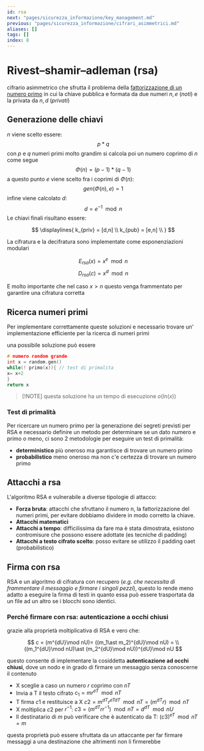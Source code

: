 ```yaml
---
id: rsa
next: "pages/sicurezza_informazione/key_management.md"
previous: "pages/sicurezza_informazione/cifrari_asimmetrici.md"
aliases: []
tags: []
index: 8
---
```


# Rivest–shamir–adleman (rsa)

cifrario asimmetrico che sfrutta il problema della [fattorizzazione di un numero primo](problemi_difficili.md#fattorizzazione%20di%20un%20numero%20primo) in cui la chiave pubblica e formata da due numeri $n,e$ (*noti*) e la privata da $n,d$ (*privati*)

## Generazione delle chiavi

$n$ viene scelto essere: $$ p\ast q $$ con $p$ e $q$ numeri primi molto grandim si calcola poi un numero coprimo di $n$ come segue $$\Phi(n) = (p-1) \ast (q-1)$$
a questo punto $e$ viene scelto fra i coprimi di $\Phi(n)$: $$gen(\Phi(n),e)= 1$$
infine viene calcolato $d$: $$d= e^{-1}\mod{n}$$
Le chiavi finali risultano essere:

$$
\displaylines{
k_{priv} = [d,n] \\
k_{pub} = [e,n] \\
}
$$

La cifratura e la decifratura sono implementate come esponenziazioni modulari

$$
E_{rsa}(x)= x^e\mod n
$$
$$
D_{rsa}(c)= x^d\mod n
$$

E molto importante che nel caso $x \gt n$  questo venga frammentato per garantire una cifratura corretta

## Ricerca numeri primi

Per implementare correttamente queste soluzioni e necessario trovare un' implementazione efficiente per la ricerca di numeri primi

una possibile soluzione può essere

```c
# numero random grande
int x = random.gen()
while(! primo(x)){ // test di primalita
x= x+2
}
return x
```

>[!NOTE] questa soluzione ha un tempo di esecuzione $o(ln(x))$

### Test di primalità

Per ricercare un numero primo per la generazione dei segreti previsti per RSA e necessario definire un metodo per determinare se un dato numero e primo o meno, ci sono 2 metodologie per eseguire un test di primalità:

- **deterministico** più oneroso ma garantisce di trovare un numero primo
- **probabilistico**  meno oneroso ma non c'e certezza di trovare un numero primo

## Attacchi a rsa

L'algoritmo RSA e vulnerabile a diverse tipologie di attacco:

- **Forza bruta**: attacchi che sfruttano il numero n, la fattorizzazione del numeri primi, per evitare dobbiamo dividere in modo corretto la chiave.
- **Attacchi matematici**
- **Attacchi a tempo**: difficilissima da fare ma è stata dimostrata, esistono contromisure che possono essere adottate (es tecniche di padding)
- **Attacchi a testo cifrato scelto**: posso evitare se utilizzo il padding oaet (probabilistico)

## Firma con rsa

RSA e un algoritmo di cifratura con recupero (*e.g. che necessita di frammentare il messaggio e firmare i singoli pezzi*), questo lo rende meno adatto a eseguire la firma di testi in quanto essa può essere trasportata da un file ad un altro se i blocchi sono identici.

### Perché firmare con rsa: autenticazione a occhi chiusi

grazie alla proprietà moltiplicativa di RSA e vero che:

$$
c = (m^{dU}\mod nU)=
((m_1\ast m_2)^{dU}\mod nU) = \\
((m_1^{dU}\mod nU)\ast (m_2^{dU}\mod nU))^{dU}\mod nU
$$

questo consente di implementare la cosiddetta **autenticazione ad occhi chiusi**, dove un nodo e in grado di firmare un messaggio senza conoscerne il contenuto

- X sceglie a caso un numero $r$ coprimo con $nT$
- Invia a T il testo cifrato $c_1 = mr^{eT} \mod nT$
- T firma $c1$ e restituisce a X $c2 = m^{dT}r^{eTdT}  \mod nT = (m^{dT}r) \mod nT$
- X moltiplica $c2$ per $r^{-1}$:  $c3 = (m^{dT}rr^{-1})\mod nT = d^{dT} \mod nU$
- Il destinatario di $m$ può verificare che è autenticato da T: $(c3)^{eT} \mod nT = m$

questa proprietà può essere sfruttata da un attaccante per far firmare messaggi a una destinazione che altrimenti non li firmerebbe
